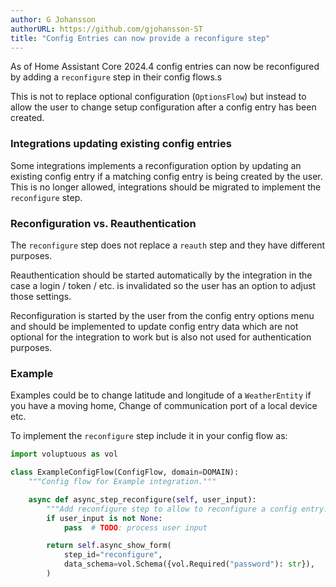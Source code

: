 ```yaml
---
author: G Johansson
authorURL: https://github.com/gjohansson-ST
title: "Config Entries can now provide a reconfigure step"
---
```


As of Home Assistant Core 2024.4 config entries can now be reconfigured by adding a `reconfigure` step in their config flows.s

This is not to replace optional configuration (`OptionsFlow`) but instead to allow the user to change setup configuration after a config entry has been created.

### Integrations updating existing config entries

Some integrations implements a reconfiguration option by updating an existing config entry if a matching config entry is being created by the user. This is no longer allowed, integrations should be migrated to implement the `reconfigure` step.

### Reconfiguration vs. Reauthentication

The `reconfigure` step does not replace a `reauth` step and they have different purposes.

Reauthentication should be started automatically by the integration in the case a login / token / etc. is invalidated so the user has an option to adjust those settings.

Reconfiguration is started by the user from the config entry options menu and should be implemented to update config entry data which are not optional for the integration to work but is also not used for authentication purposes.

### Example

Examples could be to change latitude and longitude of a `WeatherEntity` if you have a moving home, Change of communication port of a local device etc.

To implement the `reconfigure` step include it in your config flow as:

```python
import voluptuous as vol

class ExampleConfigFlow(ConfigFlow, domain=DOMAIN):
    """Config flow for Example integration."""

    async def async_step_reconfigure(self, user_input):
        """Add reconfigure step to allow to reconfigure a config entry."""
        if user_input is not None:
            pass  # TODO: process user input

        return self.async_show_form(
            step_id="reconfigure",
            data_schema=vol.Schema({vol.Required("password"): str}),
        )
```
